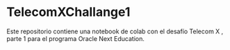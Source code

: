 # TelecomXChallange1
Este repositorio contiene una notebook de colab con el desafío Telecom X , parte 1 para el programa Oracle Next Education.
